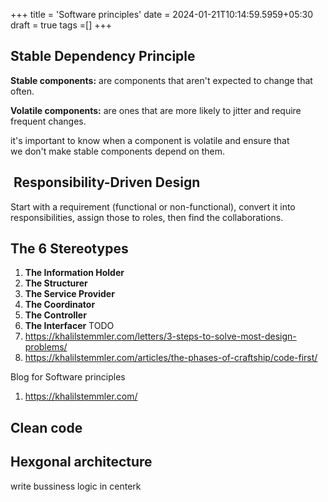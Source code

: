 +++
title = 'Software principles'
date = 2024-01-21T10:14:59.5959+05:30
draft = true
tags =[]
+++ 

## Stable Dependency Principle

**Stable components:** are components that aren't expected to change that often.

**Volatile components:** are ones that are more likely to jitter and require frequent changes.

it's important to know when a component is volatile and ensure that we don't make stable components depend on them.

##  Responsibility-Driven Design

Start with a requirement (functional or non-functional), convert it into responsibilities, assign those to roles, then find the collaborations.

## The 6 Stereotypes[](https://khalilstemmler.com/articles/object-oriented/design/object-stereotypes/#The-6-Stereotypes)

1. **The Information Holder**
2. **The Structurer**
3. **The Service Provider**
4. **The Coordinator**
5. **The Controller**
6. **The Interfacer**
TODO
1. https://khalilstemmler.com/letters/3-steps-to-solve-most-design-problems/
2. https://khalilstemmler.com/articles/the-phases-of-craftship/code-first/




Blog for Software principles
1. https://khalilstemmler.com/ 


## Clean code


## Hexgonal architecture

write bussiness logic in centerk